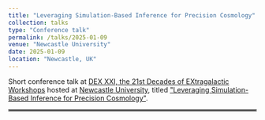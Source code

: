 ```yaml
---
title: "Leveraging Simulation-Based Inference for Precision Cosmology"
collection: talks
type: "Conference talk"
permalink: /talks/2025-01-09
venue: "Newcastle University"
date: 2025-01-09
location: "Newcastle, UK"
---
```


Short conference talk at [DEX XXI, the 21st Decades of EXtragalactic Workshops](https://sites.google.com/view/dex-xxi-workshop/home?authuser=0) hosted at [Newcastle University](https://www.ncl.ac.uk/), titled ["Leveraging Simulation-Based Inference for Precision Cosmology"](../files/2025-01-09_dex_xxi).

<hr style="border:2px solid gray">
